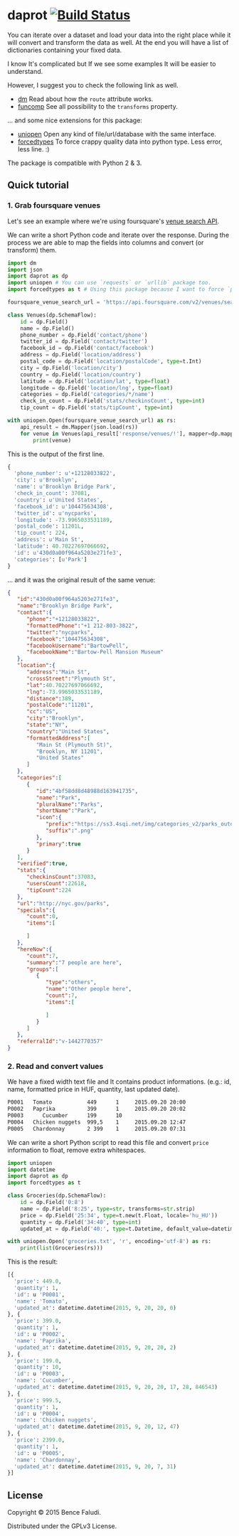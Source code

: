 # daprot [![Build Status](https://travis-ci.org/bfaludi/daprot.svg)](https://travis-ci.org/bfaludi/daprot)

You can iterate over a dataset and load your data into the right place while it will convert and transform the data as well. At the end you will have a list of dictionaries containing your fixed data.

I know It's complicated but If we see some examples It will be easier to understand.

However, I suggest you to check the following link as well.

- [dm](https://github.com/bfaludi/dm) Read about how the `route` attribute works.
- [funcomp](https://github.com/bfaludi/funcomp) See all possibility to the `transforms` property.

... and some nice extensions for this package:

- [uniopen](https://github.com/bfaludi/uniopen) Open any kind of file/url/database with the same interface.
- [forcedtypes](https://github.com/bfaludi/forcedtypes) To force crappy quality data into python type. Less error, less line. :)

The package is compatible with Python 2 & 3.

## Quick tutorial

### 1. Grab foursquare venues

Let's see an example where we're using foursquare's [venue search API](https://developer.foursquare.com/docs/explore#req=venues/search%3Fll%3D40.7,-74).

We can write a short Python code and iterate over the response. During the process we are able to map the fields into columns and convert (or transform) them.

```python
import dm
import json
import daprot as dp
import uniopen # You can use `requests` or `urllib` package too.
import forcedtypes as t # Using this package because I want to force `postal_code` value to integer.

foursquare_venue_search_url = 'https://api.foursquare.com/v2/venues/search?ll=40.7,-74&oauth_token=...'

class Venues(dp.SchemaFlow):
    id = dp.Field()
    name = dp.Field()
    phone_number = dp.Field('contact/phone')
    twitter_id = dp.Field('contact/twitter')
    facebook_id = dp.Field('contact/facebook')
    address = dp.Field('location/address')
    postal_code = dp.Field('location/postalCode', type=t.Int)
    city = dp.Field('location/city')
    country = dp.Field('location/country')
    latitude = dp.Field('location/lat', type=float)
    longitude = dp.Field('location/lng', type=float)
    categories = dp.Field('categories/*/name')
    check_in_count = dp.Field('stats/checkinsCount', type=int)
    tip_count = dp.Field('stats/tipCount', type=int)

with uniopen.Open(foursquare_venue_search_url) as rs:
    api_result = dm.Mapper(json.load(rs))
    for venue in Venues(api_result['response/venues/!'], mapper=dp.mapper.NAME):
        print(venue)
```

This is the output of the first line.

```python
{
  'phone_number': u'+12128033822',
  'city': u'Brooklyn', 
  'name': u'Brooklyn Bridge Park', 
  'check_in_count': 37081, 
  'country': u'United States', 
  'facebook_id': u'104475634308', 
  'twitter_id': u'nycparks', 
  'longitude': -73.9965033531189, 
  'postal_code': 11201L, 
  'tip_count': 224, 
  'address': u'Main St', 
  'latitude': 40.70227697066692, 
  'id': u'430d0a00f964a5203e271fe3', 
  'categories': [u'Park']
}
```
... and it was the original result of the same venue:

```json
{  
   "id":"430d0a00f964a5203e271fe3",
   "name":"Brooklyn Bridge Park",
   "contact":{  
      "phone":"+12128033822",
      "formattedPhone":"+1 212-803-3822",
      "twitter":"nycparks",
      "facebook":"104475634308",
      "facebookUsername":"BartowPell",
      "facebookName":"Bartow-Pell Mansion Museum"
   },
   "location":{  
      "address":"Main St",
      "crossStreet":"Plymouth St",
      "lat":40.70227697066692,
      "lng":-73.9965033531189,
      "distance":389,
      "postalCode":"11201",
      "cc":"US",
      "city":"Brooklyn",
      "state":"NY",
      "country":"United States",
      "formattedAddress":[  
         "Main St (Plymouth St)",
         "Brooklyn, NY 11201",
         "United States"
      ]
   },
   "categories":[  
      {  
         "id":"4bf58dd8d48988d163941735",
         "name":"Park",
         "pluralName":"Parks",
         "shortName":"Park",
         "icon":{  
            "prefix":"https://ss3.4sqi.net/img/categories_v2/parks_outdoors/park_",
            "suffix":".png"
         },
         "primary":true
      }
   ],
   "verified":true,
   "stats":{  
      "checkinsCount":37083,
      "usersCount":22618,
      "tipCount":224
   },
   "url":"http://nyc.gov/parks",
   "specials":{  
      "count":0,
      "items":[  

      ]
   },
   "hereNow":{  
      "count":7,
      "summary":"7 people are here",
      "groups":[  
         {  
            "type":"others",
            "name":"Other people here",
            "count":7,
            "items":[  

            ]
         }
      ]
   },
   "referralId":"v-1442770357"
}
```

### 2. Read and convert values

We have a fixed width text file and It contains product informations. (e.g.: id, name, formatted price in HUF, quantity, last updated date).

```txt
P0001   Tomato           449      1     2015.09.20 20:00
P0002   Paprika          399      1     2015.09.20 20:02
P0003      Cucumber      199      10
P0004   Chicken nuggets  999,5    1     2015.09.20 12:47
P0005   Chardonnay       2 399    1     2015.09.20 07:31
```

We can write a short Python script to read this file and convert `price` information to float, remove extra whitespaces.

```python
import uniopen
import datetime
import daprot as dp
import forcedtypes as t

class Groceries(dp.SchemaFlow):
    id = dp.Field('0:8')
    name = dp.Field('8:25', type=str, transforms=str.strip)
    price = dp.Field('25:34', type=t.new(t.Float, locale='hu_HU'))
    quantity = dp.Field('34:40', type=int)
    updated_at = dp.Field('40:', type=t.Datetime, default_value=datetime.datetime.now)

with uniopen.Open('groceries.txt', 'r', encoding='utf-8') as rs:
    print(list(Groceries(rs)))
```

This is the result:

```python
[{
  'price': 449.0,
  'quantity': 1,
  'id': u 'P0001',
  'name': 'Tomato',
  'updated_at': datetime.datetime(2015, 9, 20, 20, 0)
}, {
  'price': 399.0,
  'quantity': 1,
  'id': u 'P0002',
  'name': 'Paprika',
  'updated_at': datetime.datetime(2015, 9, 20, 20, 2)
}, {
  'price': 199.0,
  'quantity': 10,
  'id': u 'P0003',
  'name': 'Cucumber',
  'updated_at': datetime.datetime(2015, 9, 20, 20, 17, 28, 846543)
}, {
  'price': 999.5,
  'quantity': 1,
  'id': u 'P0004',
  'name': 'Chicken nuggets',
  'updated_at': datetime.datetime(2015, 9, 20, 12, 47)
}, {
  'price': 2399.0,
  'quantity': 1,
  'id': u 'P0005',
  'name': 'Chardonnay',
  'updated_at': datetime.datetime(2015, 9, 20, 7, 31)
}]
```

## License

Copyright © 2015 Bence Faludi.

Distributed under the GPLv3 License.

